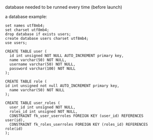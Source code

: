 database needed to be runned every time (before launch)

a database example:

    set names utf8mb4;
    set charset utf8mb4;
    drop database if exists users;
    create database users charset utf8mb4;
    use users;

    CREATE TABLE user (
      id int unsigned NOT NULL AUTO_INCREMENT primary key,
      name varchar(50) NOT NULL,
      username varchar(50) NOT NULL,
      password varchar(100) NOT NULL
    );

    CREATE TABLE role (
    id int unsigned not null AUTO_INCREMENT primary key,
      name varchar(50) NOT NULL
    );

    CREATE TABLE user_roles (
      user_id int unsigned NOT NULL,
      roles_id int unsigned NOT NULL,
      CONSTRAINT fk_user_userroles FOREIGN KEY (user_id) REFERENCES user(id),
      CONSTRAINT fk_roles_userroles FOREIGN KEY (roles_id) REFERENCES role(id)
    );

